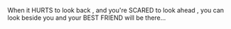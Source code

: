 When it HURTS to look back , and you're SCARED to look ahead , you can 
look beside you and your BEST FRIEND will be there... 

